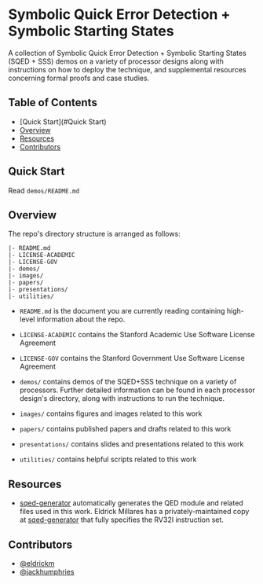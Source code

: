# Symbolic Quick Error Detection + Symbolic Starting States

A collection of Symbolic Quick Error Detection + Symbolic Starting States
(SQED + SSS) demos on a variety of processor designs along with instructions on
how to deploy the technique, and supplemental resources concerning formal
proofs and case studies.


## Table of Contents

- [Quick Start](#Quick Start)
- [Overview](#Overview)
- [Resources](#Resources)
- [Contributors](#Contributors)


## Quick Start

Read `demos/README.md`


## Overview

The repo's directory structure is arranged as follows:

```
|- README.md
|- LICENSE-ACADEMIC
|- LICENSE-GOV
|- demos/
|- images/
|- papers/
|- presentations/
|- utilities/
```

- `README.md` is the document you are currently reading containing
   high-level information about the repo.

- `LICENSE-ACADEMIC` contains the Stanford Academic Use Software License
   Agreement

- `LICENSE-GOV` contains the Stanford Government Use Software License
   Agreement

- `demos/` contains demos of the SQED+SSS technique on a variety of processors.
   Further detailed information can be found in each processor design's
   directory, along with instructions to run the technique.

- `images/` contains figures and images related to this work

- `papers/` contains published papers and drafts related to this work

- `presentations/` contains slides and presentations related to this work

- `utilities/` contains helpful scripts related to this work


## Resources

- [sqed-generator](https://github.com/upscale-project/sqed-generator)
  automatically generates the QED module and related files used in this work.
  Eldrick Millares has a privately-maintained copy at
  [sqed-generator](https://github.com/eldrickm/sqed-generator.git) that fully
  specifies the RV32I instruction set.


## Contributors

- [@eldrickm](https://github.com/eldrickm)
- [@jackhumphries](https://github.com/jackhumphries)
